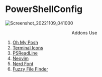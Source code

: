 # PowerShellConfig

![Screenshot_20221109_041000](https://user-images.githubusercontent.com/79979236/201338537-706738f1-a475-4e1f-8e01-2e0b065ef68d.png)

<p align="center">
Addons Use
</p>


1. [Oh My Posh](https://ohmyposh.dev/)
2. [Terminal Icons](https://github.com/devblackops/Terminal-Icons)
3. [PSReadLine](https://github.com/PowerShell/PSReadLine)
4. [Neovim](https://neovim.io/)
5. [Nerd Font](https://www.nerdfonts.com/)
6. [Fuzzy File Finder](https://github.com/kelleyma49/PSFzf)
